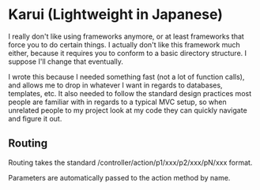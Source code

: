 # Karui (Lightweight in Japanese)

I really don't like using frameworks anymore, or at least frameworks that force you to do certain things.  I actually don't like this framework much either, because it requires you to conform to a basic directory structure.  I suppose I'll change that eventually.

I wrote this because I needed something fast (not a lot of function calls), and allows me to drop in whatever I want in regards to databases, templates, etc.  It also needed to follow the standard design practices most people are familiar with in regards to a typical MVC setup, so when unrelated people to my project look at my code they can quickly navigate and figure it out.

## Routing

Routing takes the standard /controller/action/p1/xxx/p2/xxx/pN/xxx format.

Parameters are automatically passed to the action method by name.
